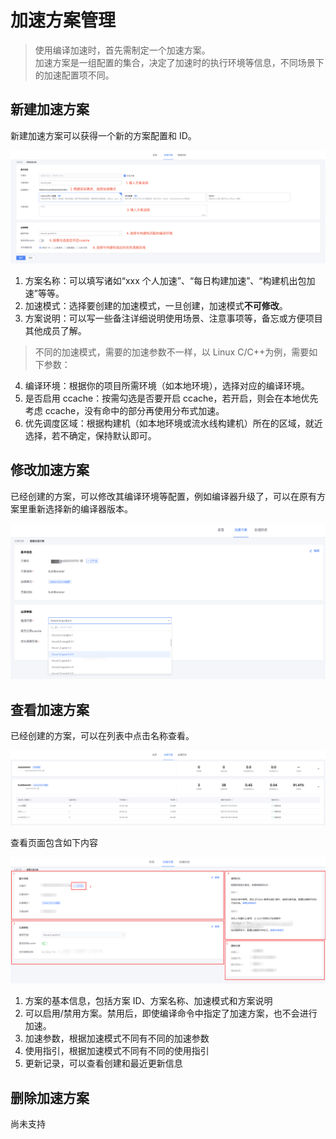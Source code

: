 # 加速方案管理

> 使用编译加速时，首先需制定一个加速方案。<br/>
> 加速方案是一组配置的集合，决定了加速时的执行环境等信息，不同场景下的加速配置项不同。

## 新建加速方案

新建加速方案可以获得一个新的方案配置和 ID。

![img](../assets/create_plan3.png)

1. 方案名称：可以填写诸如“xxx 个人加速”、“每日构建加速”、“构建机出包加速”等等。
2. 加速模式：选择要创建的加速模式，一旦创建，加速模式**不可修改**。
3. 方案说明：可以写一些备注详细说明使用场景、注意事项等，备忘或方便项目其他成员了解。

> 不同的加速模式，需要的加速参数不一样，以 Linux C/C++为例，需要如下参数：

4. 编译环境：根据你的项目所需环境（如本地环境），选择对应的编译环境。
5. 是否启用 ccache：按需勾选是否要开启 ccache，若开启，则会在本地优先考虑 ccache，没有命中的部分再使用分布式加速。
6. 优先调度区域：根据构建机（如本地环境或流水线构建机）所在的区域，就近选择，若不确定，保持默认即可。

## 修改加速方案

已经创建的方案，可以修改其编译环境等配置，例如编译器升级了，可以在原有方案里重新选择新的编译器版本。

![img](../assets/edit_plan1.png)

## 查看加速方案

已经创建的方案，可以在列表中点击名称查看。

![img](../assets/edit_plan2.png)

查看页面包含如下内容

![img](../assets/view_plan.png)

1. 方案的基本信息，包括方案 ID、方案名称、加速模式和方案说明
2. 可以启用/禁用方案。禁用后，即使编译命令中指定了加速方案，也不会进行加速。
3. 加速参数，根据加速模式不同有不同的加速参数
4. 使用指引，根据加速模式不同有不同的使用指引
5. 更新记录，可以查看创建和最近更新信息

## 删除加速方案

尚未支持
